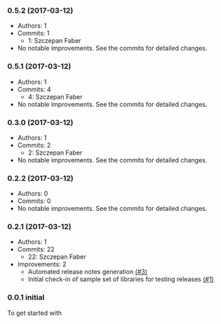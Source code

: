 ### 0.5.2 (2017-03-12)

* Authors: 1
* Commits: 1
  * 1: Szczepan Faber
* No notable improvements. See the commits for detailed changes.

### 0.5.1 (2017-03-12)

* Authors: 1
* Commits: 4
  * 4: Szczepan Faber
* No notable improvements. See the commits for detailed changes.

### 0.3.0 (2017-03-12)

* Authors: 1
* Commits: 2
  * 2: Szczepan Faber
* No notable improvements. See the commits for detailed changes.

### 0.2.2 (2017-03-12)

* Authors: 0
* Commits: 0
* No notable improvements. See the commits for detailed changes.

### 0.2.1 (2017-03-12)

* Authors: 1
* Commits: 22
  * 22: Szczepan Faber
* Improvements: 2
  * Automated release notes generation [(#3)](https://github.com/mockito/mockito-release-tools-example/pull/3)
  * Initial check-in of sample set of libraries for testing releases [(#1)](https://github.com/mockito/mockito-release-tools-example/pull/1)

### 0.0.1 initial

To get started with